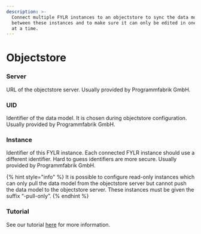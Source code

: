 ```yaml
---
description: >-
  Connect multiple FYLR instances to an objectstore to sync the data model
  between these instances and to make sure it can only be edited in one instance
  at a time.
---
```


# Objectstore

### Server

URL of the objectstore server. Usually provided by Programmfabrik GmbH.

### UID

Identifier of the data model. It is chosen during objectstore configuration. Usually provided by Programmfabrik GmbH.

### Instance

Identifier of this FYLR instance. Each connected FYLR instance should use a different identifier. Hard to guess identifiers are more secure. Usually provided by Programmfabrik GmbH.

{% hint style="info" %}
It is possible to configure read-only instances which can only pull the data model from the objectstore server but cannot push the data model to the objectstore server. These instances must be given the suffix “-pull-only”.
{% endhint %}



### Tutorial

See our tutorial [here](https://docs.fylr.io/tutorials/objectstore) for more information.
